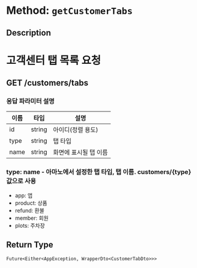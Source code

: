 # Method: `getCustomerTabs`

## Description

# 고객센터 탭 목록 요청

 ## GET /customers/tabs

 ### 응답 파라미터 설명

 |이름|타입|설명|
 |-|-|-|
 |id|string|아이디(정렬 용도)|
 |type|string|탭 타입|
 |name|string|화면에 표시될 탭 이름|

 ### type: name - 아마노에서 설정한 탭 타입, 탭 이름. customers/{type} 값으로 사용
 - app: 앱
 - product: 상품
 - refund: 환불
 - member: 회원
 - plots: 주차장

## Return Type
`Future<Either<AppException, WrapperDto<CustomerTabDto>>>`

